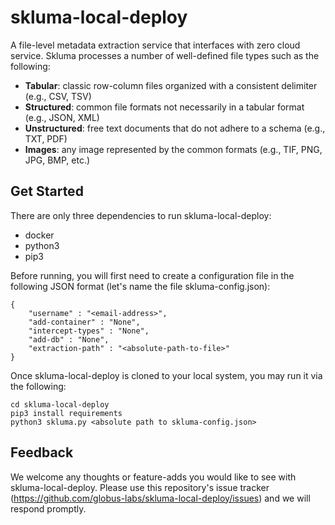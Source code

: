 # skluma-local-deploy
A file-level metadata extraction service that interfaces with zero cloud service. Skluma processes a number
of well-defined file types such as the following: 

* __Tabular__: classic row-column files organized with a consistent delimiter (e.g., CSV, TSV)
* __Structured__: common file formats not necessarily in a tabular format (e.g., JSON, XML)
* __Unstructured__: free text documents that do not adhere to a schema (e.g., TXT, PDF) 
* __Images__: any image represented by the common formats (e.g., TIF, PNG, JPG, BMP, etc.) 

## Get Started

There are only three dependencies to run skluma-local-deploy: 
* docker
* python3
* pip3

Before running, you will first need to create a configuration file in the following JSON format
(let's name the file skluma-config.json): 

```
{ 
    "username" : "<email-address>", 
    "add-container" : "None",
    "intercept-types" : "None", 
    "add-db" : "None", 
    "extraction-path" : "<absolute-path-to-file>"
}
```

Once skluma-local-deploy is cloned to your local system, you may run it via the following: 
```
cd skluma-local-deploy
pip3 install requirements
python3 skluma.py <absolute path to skluma-config.json>
```

## Feedback
We welcome any thoughts or feature-adds you would like to see with skluma-local-deploy. Please use this 
repository's issue tracker (https://github.com/globus-labs/skluma-local-deploy/issues) and we will respond promptly. 
